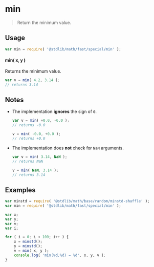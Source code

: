 # min

> Return the minimum value.


<!-- Section to include introductory text. Make sure to keep an empty line after the intro `section` element and another before the `/section` close. -->

<section class="intro">

</section>

<!-- /.intro -->

<!-- Package usage documentation. -->

<section class="usage">

## Usage

``` javascript
var min = require( '@stdlib/math/fast/special/min' );
```

#### min( x, y )

Returns the minimum value.

``` javascript
var v = min( 4.2, 3.14 );
// returns 3.14
```

</section>

<!-- /.usage -->

<!-- Package usage notes. Make sure to keep an empty line after the `section` element and another before the `/section` close. -->

<section class="notes">

## Notes

* The implementation __ignores__ the sign of `0`.

  ``` javascript
  var v = min( +0.0, -0.0 );
  // returns -0.0

  v = min( -0.0, +0.0 );
  // returns +0.0
  ```

* The implementation does __not__ check for `NaN` arguments.

  ``` javascript
  var v = min( 3.14, NaN );
  // returns NaN

  v = min( NaN, 3.14 );
  // returns 3.14
  ```

</section>

<!-- /.notes -->

<!-- Package usage examples. -->

<section class="examples">

## Examples

``` javascript
var minstd = require( '@stdlib/math/base/random/minstd-shuffle' );
var min = require( '@stdlib/math/fast/special/min' );

var x;
var y;
var v;
var i;

for ( i = 0; i < 100; i++ ) {
    x = minstd();
    y = minstd();
    v = min( x, y );
    console.log( 'min(%d,%d) = %d', x, y, v );
}
```

</section>

<!-- /.examples -->

<!-- Section to include cited references. If references are included, add a horizontal rule *before* the section. Make sure to keep an empty line after the `section` element and another before the `/section` close. -->

<section class="references">

</section>

<!-- /.references -->

<!-- Section for all links. Make sure to keep an empty line after the `section` element and another before the `/section` close. -->

<section class="links">

</section>

<!-- /.links -->
